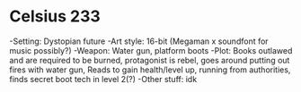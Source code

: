 # Celsius 233
-Setting: Dystopian future
-Art style: 16-bit (Megaman x soundfont for music possibly?)
-Weapon: Water gun, platform boots
-Plot: Books outlawed and are required to be burned, protagonist is rebel, goes around putting out fires with water gun, Reads to gain health/level up, running from authorities, finds secret boot tech in level 2(?)
-Other stuff: idk
